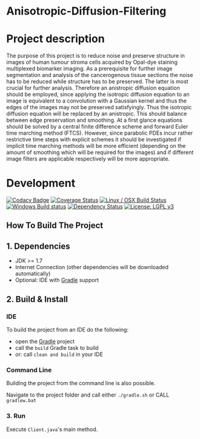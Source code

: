 Anisotropic-Diffusion-Filtering
========

# Project description
The purpose of this project is to reduce noise and preserve structure in images of human tumour stroma cells acquired by Opal-dye staining multiplexed biomarker imaging. As a prerequisite for further image segmentation and analysis of the cancerogenous tissue sections the noise has to be reduced while structure has to be preserved. The latter is most crucial for further analysis. Therefore an anistropic diffusion equation should be employed, since applying the isotropic diffusion equation to an image is equivalent to a convolution with a Gaussian kernel and thus the edges of the images may not be preserved satisfyingly. Thus the isotropic diffusion equation will be replaced by an anistropic. This should balance between edge preservation and smoothing. At a first glance equations should be solved by a central finite difference scheme and forward Euler time marching method (FTCS). However, since parabolic PDEs incur rather restrictive time steps with explicit schemes it should be investigated if implicit time marching methods will be more efficient (depending on the amount of smoothing which will be required for the images) and if different image filters are applicable respectively will be more appropriate.

# Development

[![Codacy Badge](https://api.codacy.com/project/badge/Grade/200fa01cf5c0495baffd515c7de66883)](https://www.codacy.com/app/stephan_5/Anisotropic-Diffusion-Filtering?utm_source=github.com&amp;utm_medium=referral&amp;utm_content=stephanmg/Anisotropic-Diffusion-Filtering&amp;utm_campaign=Badge_Grade)
[![Coverage Status](https://coveralls.io/repos/github/stephanmg/Anisotropic-Diffusion-Filtering/badge.svg?branch=master)](https://coveralls.io/github/stephanmg/Anisotropic-Diffusion-Filtering?branch=master)
[![Linux / OSX Build Status](https://travis-ci.org/stephanmg/Anisotropic-Diffusion-Filtering.svg?branch=master)](https://travis-ci.org/stephanmg/Anisotropic-Diffusion-Filtering)
[![Windows Build status](https://ci.appveyor.com/api/projects/status/03r2i9tp7rlu2spr/branch/ci?svg=true)](https://ci.appveyor.com/project/stephanmg/Anisotropic-Diffusion-Filtering/branch/master)
[![Dependency Status](https://www.versioneye.com/user/projects/57e2c990bd6fa6004e11e923/badge.svg?style=flat-square)](https://www.versioneye.com/user/projects/57e2c990bd6fa6004e11e923)
[![License: LGPL v3](https://img.shields.io/badge/License-LGPL%20v3-blue.svg)](http://www.gnu.org/licenses/lgpl-3.0)

## How To Build The Project

## 1. Dependencies

- JDK >= 1.7
- Internet Connection (other dependencies will be downloaded automatically)
- Optional: IDE with [Gradle](http://www.gradle.org/) support

## 2. Build & Install

### IDE

To build the project from an IDE do the following:

- open the  [Gradle](http://www.gradle.org/) project
- call the `build` Gradle task to build
- or: call `clean and build` in your IDE

### Command Line

Building the project from the command line is also possible.

Navigate to the project folder and call either
`./gradle.sh` or CALL `gradlew.bat`

### 3. Run
Execute `Client.java`'s main method.
